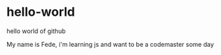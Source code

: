 # hello-world
hello world of github

My name is Fede, i'm learning js and want to be a codemaster some day
